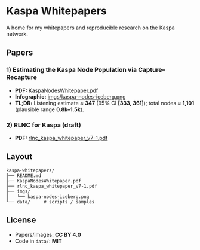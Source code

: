 # Kaspa Whitepapers

A home for my whitepapers and reproducible research on the Kaspa network.

## Papers

### 1) Estimating the Kaspa Node Population via Capture–Recapture
- **PDF:** [KaspaNodesWhitepaper.pdf](./KaspaNodesWhitepaper.pdf)
- **Infographic:** [imgs/kaspa-nodes-iceberg.png](./imgs/kaspa-nodes-iceberg.png)
- **TL;DR:** Listening estimate ≈ **347** (95% CI **[333, 361]**); total nodes ≈ **1,101** (plausible range **0.8k–1.5k**).

### 2) RLNC for Kaspa (draft)
- **PDF:** [rlnc_kaspa_whitepaper_v7-1.pdf](./rlnc_kaspa_whitepaper_v7-1.pdf)

## Layout
    kaspa-whitepapers/
    ├── README.md
    ├── KaspaNodesWhitepaper.pdf
    ├── rlnc_kaspa_whitepaper_v7-1.pdf
    ├── imgs/
    │   └── kaspa-nodes-iceberg.png
    └── data/     # scripts / samples

## License
- Papers/images: **CC BY 4.0**
- Code in `data/`: **MIT**

